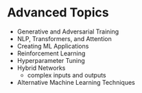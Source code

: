 # Advanced Topics

- Generative and Adversarial Training
- NLP, Transformers, and Attention
- Creating ML Applications
- Reinforcement Learning
- Hyperparameter Tuning
- Hybrid Networks
	+ complex inputs and outputs
- Alternative Machine Learning Techniques
